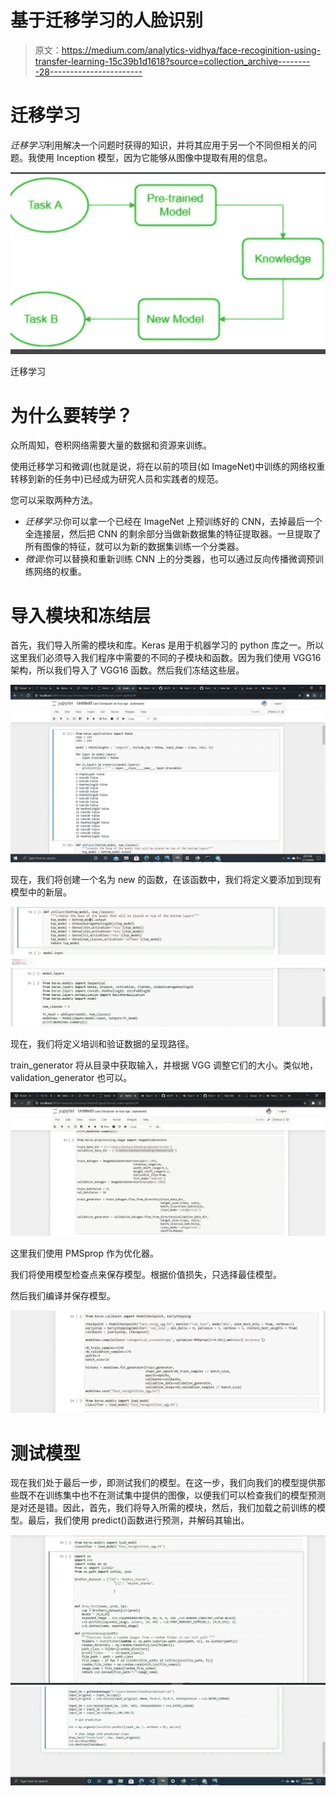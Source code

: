 # 基于迁移学习的人脸识别

> 原文：<https://medium.com/analytics-vidhya/face-recoginition-using-transfer-learning-15c39b1d1618?source=collection_archive---------28----------------------->

# 迁移学习

*迁移学习*利用解决一个问题时获得的知识，并将其应用于另一个不同但相关的问题。我使用 Inception 模型，因为它能够从图像中提取有用的信息。

![](img/f009abfeb526777ffd6c4a3e8e82fe19.png)

迁移学习

# 为什么要转学？

众所周知，卷积网络需要大量的数据和资源来训练。

使用迁移学习和微调(也就是说，将在以前的项目(如 ImageNet)中训练的网络权重转移到新的任务中)已经成为研究人员和实践者的规范。

您可以采取两种方法。

*   *迁移学习*:你可以拿一个已经在 ImageNet 上预训练好的 CNN，去掉最后一个全连接层，然后把 CNN 的剩余部分当做新数据集的特征提取器。一旦提取了所有图像的特征，就可以为新的数据集训练一个分类器。
*   *微调*:你可以替换和重新训练 CNN 上的分类器，也可以通过反向传播微调预训练网络的权重。

# 导入模块和冻结层

首先，我们导入所需的模块和库。Keras 是用于机器学习的 python 库之一。所以这里我们必须导入我们程序中需要的不同的子模块和函数。因为我们使用 VGG16 架构，所以我们导入了 VGG16 函数。然后我们冻结这些层。

![](img/f4c547963ac07fdac4eca6ecab5a60c7.png)

现在，我们将创建一个名为 new 的函数，在该函数中，我们将定义要添加到现有模型中的新层。

![](img/62e32ba34d6efb62f9cbc3e8a8d25c79.png)![](img/53f1a538ea76f798c8aedc502ddf42c2.png)![](img/48611a88ce52522e08fad6659e688aa6.png)

现在，我们将定义培训和验证数据的呈现路径。

train_generator 将从目录中获取输入，并根据 VGG 调整它们的大小。类似地，validation_generator 也可以。

![](img/bc666c378888dd74786c9ca2e140db8f.png)

这里我们使用 PMSprop 作为优化器。

我们将使用模型检查点来保存模型。根据价值损失，只选择最佳模型。

然后我们编译并保存模型。

![](img/8490a3b6649317449370aba2813bb26f.png)

# 测试模型

现在我们处于最后一步，即测试我们的模型。在这一步，我们向我们的模型提供那些既不在训练集中也不在测试集中提供的图像，以便我们可以检查我们的模型预测是对还是错。因此，首先，我们将导入所需的模块，然后，我们加载之前训练的模型。最后，我们使用 predict()函数进行预测，并解码其输出。

![](img/d049bbd9e32933410b3893535e367d96.png)![](img/2d5ac4aa2a4b100a11c8865716506ef4.png)